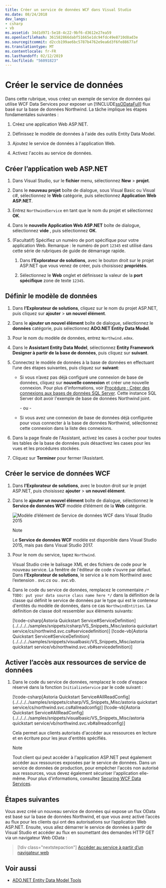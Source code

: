 ```yaml
---
title: Créer un service de données WCF dans Visual Studio
ms.date: 08/24/2018
dev_langs:
- csharp
- vb
ms.assetid: 34d1d971-5e18-4c22-9bf6-d3612e27ea59
ms.openlocfilehash: 361582866dabf51665e1dc94fdc49e8710d8ad3e
ms.sourcegitcommit: d2ccb199ae6bc5787b4762e9ea6d3f6fe88677af
ms.translationtype: MT
ms.contentlocale: fr-FR
ms.lasthandoff: 02/12/2019
ms.locfileid: "56091823"
---
```

# <a name="create-the-data-service"></a>Créer le service de données

Dans cette rubrique, vous créez un exemple de service de données qui utilise WCF Data Services pour exposer un [!INCLUDE[ssODataFull](../../../../includes/ssodatafull-md.md)] flux basé sur la base de données Northwind. La tâche implique les étapes fondamentales suivantes :

1. Créez une application Web ASP.NET.

2. Définissez le modèle de données à l'aide des outils Entity Data Model.

3. Ajoutez le service de données à l'application Web.

4. Activez l'accès au service de données.

## <a name="create-the-aspnet-web-app"></a>Créer l’application web ASP.NET

1. Dans Visual Studio, sur le **fichier** menu, sélectionnez **New** > **projet**.

1. Dans le **nouveau projet** boîte de dialogue, sous Visual Basic ou Visual c#, sélectionnez le **Web** catégorie, puis sélectionnez **Application Web ASP.NET**.

1. Entrez `NorthwindService` en tant que le nom du projet et sélectionnez **OK**.

1. Dans le **nouvelle Application Web ASP.NET** boîte de dialogue, sélectionnez **vide** , puis sélectionnez **OK**.

1. (Facultatif) Spécifiez un numéro de port spécifique pour votre application Web. Remarque : le numéro de port `12345` est utilisé dans cette série de rubriques de guide de démarrage rapide.

    1. Dans **l’Explorateur de solutions**, avec le bouton droit sur le projet ASP.NET que vous venez de créer, puis choisissez **propriétés**.

    2. Sélectionnez le **Web** onglet et définissez la valeur de la **port spécifique** zone de texte `12345`.

## <a name="define-the-data-model"></a>Définir le modèle de données

1. Dans **l’Explorateur de solutions**, cliquez sur le nom du projet ASP.NET, puis cliquez sur **ajouter** > **un nouvel élément**.

2. Dans le **ajouter un nouvel élément** boîte de dialogue, sélectionnez le **données** catégorie, puis sélectionnez **ADO.NET Entity Data Model**.

3. Pour le nom du modèle de données, entrez `Northwind.edmx`.

4. Dans le **Assistant Entity Data Model**, sélectionnez **Entity Framework Designer à partir de la base de données**, puis cliquez sur **suivant**.

5. Connectez le modèle de données à la base de données en effectuant l’une des étapes suivantes, puis cliquez sur **suivant**:

    -   Si vous n’avez pas déjà configuré une connexion de base de données, cliquez sur **nouvelle connexion** et créer une nouvelle connexion. Pour plus d'informations, voir [Procédure : Créer des connexions aux bases de données SQL Server](https://docs.microsoft.com/previous-versions/visualstudio/visual-studio-2008/s4yys16a(v=vs.90)). Cette instance SQL Server doit avoir l'exemple de base de données Northwind joint.

         \- ou -

    -   Si vous avez une connexion de base de données déjà configurée pour vous connecter à la base de données Northwind, sélectionnez cette connexion dans la liste des connexions.

6. Dans la page finale de l'Assistant, activez les cases à cocher pour toutes les tables de la base de données puis désactivez les cases pour les vues et les procédures stockées.

7. Cliquez sur **Terminer** pour fermer l’Assistant.

## <a name="create-the-wcf-data-service"></a>Créer le service de données WCF

1. Dans **l’Explorateur de solutions**, avec le bouton droit sur le projet ASP.NET, puis choisissez **ajouter** > **un nouvel élément**.

2. Dans le **ajouter un nouvel élément** boîte de dialogue, sélectionnez le **Service de données WCF** modèle d’élément de la **Web** catégorie.

   ![Modèle d’élément de Service de données WCF dans Visual Studio 2015](media/wcf-data-service-item-template.png)

   > [!NOTE]
   > Le **Service de données WCF** modèle est disponible dans Visual Studio 2015, mais pas dans Visual Studio 2017.

3. Pour le nom du service, tapez `Northwind`.

     Visual Studio crée le balisage XML et des fichiers de code pour le nouveau service. La fenêtre de l'éditeur de code s'ouvre par défaut. Dans **l’Explorateur de solutions**, le service a le nom Northwind avec l’extension *. svc.cs* ou *. svc.vb*.

4. Dans le code du service de données, remplacez le commentaire `/* TODO: put your data source class name here */` dans la définition de la classe qui définit le service de données par le type qui est le conteneur d'entités du modèle de données, dans ce cas `NorthwindEntities`. La définition de classe doit ressembler aux éléments suivants:

     [!code-csharp[Astoria Quickstart Service#ServiceDefinition](../../../../samples/snippets/csharp/VS_Snippets_Misc/astoria quickstart service/cs/northwind.svc.cs#servicedefinition)]
     [!code-vb[Astoria Quickstart Service#ServiceDefinition](../../../../samples/snippets/visualbasic/VS_Snippets_Misc/astoria quickstart service/vb/northwind.svc.vb#servicedefinition)]

## <a name="enable-access-to-data-service-resources"></a>Activer l’accès aux ressources de service de données

1. Dans le code du service de données, remplacez le code d'espace réservé dans la fonction `InitializeService` par le code suivant :

     [!code-csharp[Astoria Quickstart Service#AllReadConfig](../../../../samples/snippets/csharp/VS_Snippets_Misc/astoria quickstart service/cs/northwind.svc.cs#allreadconfig)]
     [!code-vb[Astoria Quickstart Service#AllReadConfig](../../../../samples/snippets/visualbasic/VS_Snippets_Misc/astoria quickstart service/vb/northwind.svc.vb#allreadconfig)]

     Cela permet aux clients autorisés d'accéder aux ressources en lecture et en écriture pour les jeux d'entités spécifiés.

    > [!NOTE]
    > Tout client qui peut accéder à l'application ASP.NET peut également accéder aux ressources exposées par le service de données. Dans un service de données de production, pour empêcher l'accès non autorisé aux ressources, vous devez également sécuriser l'application elle-même. Pour plus d'informations, consultez [Securing WCF Data Services](../../../../docs/framework/data/wcf/securing-wcf-data-services.md).

## <a name="next-steps"></a>Étapes suivantes

Vous avez créé un nouveau service de données qui expose un flux OData est basé sur la base de données Northwind, et que vous avez activé l’accès au flux pour les clients qui ont des autorisations sur l’application Web ASP.NET. Ensuite, vous allez démarrer le service de données à partir de Visual Studio et accéder au flux en soumettant des demandes HTTP GET via un navigateur Web OData :

> [!div class="nextstepaction"]
> [Accéder au service à partir d’un navigateur web](../../../../docs/framework/data/wcf/accessing-the-service-from-a-web-browser-wcf-data-services-quickstart.md)

## <a name="see-also"></a>Voir aussi

- [ADO.NET Entity Data Model Tools](https://docs.microsoft.com/previous-versions/dotnet/netframework-4.0/bb399249(v=vs.100))
